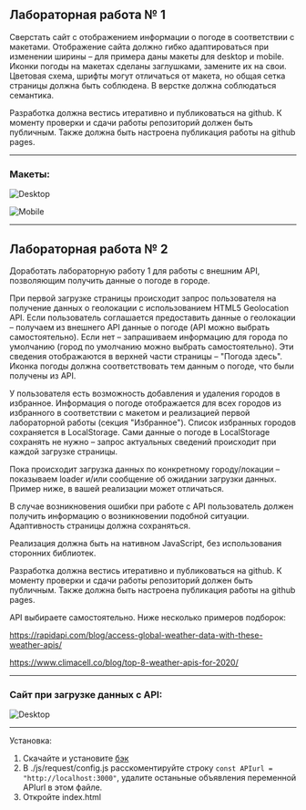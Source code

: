## Лабораторная работа № 1

Сверстать сайт с отображением информации о погоде в соответствии с макетами. Отображение сайта должно гибко адаптироваться при изменении ширины – для примера даны макеты для desktop и mobile. Иконки погоды на макетах сделаны заглушками, замените их на свои. Цветовая схема, шрифты могут отличаться от макета, но общая сетка страницы должна быть соблюдена. В верстке должна соблюдаться семантика.

Разработка должна вестись итеративно и публиковаться на github. К моменту проверки и сдачи работы репозиторий должен быть публичным. Также должна быть настроена публикация работы на github pages.

____

### Макеты:

![Desktop](https://github.com/Erartria/web_6sem/blob/master/img/readme/desktop.jpg)

![Mobile](https://github.com/Erartria/web_6sem/blob/master/img/readme/mobile.jpg)

____

## Лабораторная работа № 2

Доработать лабораторную работу 1 для работы с внешним API, позволяющим получить данные о погоде в городе.

При первой загрузке страницы происходит запрос пользователя на получение данных о геолокации с использованием HTML5 Geolocation API. Если пользователь соглашается предоставить данные о геолокации – получаем из внешнего API данные о погоде (API можно выбрать самостоятельно). Если нет – запрашиваем информацию для города по умолчанию (город по умолчанию можно выбрать самостоятельно). Эти сведения отображаются в верхней части страницы – "Погода здесь". Иконка погоды должна соответствовать тем данным о погоде, что были получены из API.

У пользователя есть возможность добавления и удаления городов в избранное. Информация о погоде отображается для всех городов из избранного в соответствии с макетом и реализацией первой лабораторной работы (секция "Избранное"). Список избранных городов сохраняется в LocalStorage. Сами данные о погоде в LocalStorage сохранять не нужно – запрос актуальных сведений происходит при каждой загрузке страницы.

Пока происходит загрузка данных по конкретному городу/локации – показываем loader и/или сообщение об ожидании загрузки данных. Пример ниже, в вашей реализации может отличаться.

В случае возникновения ошибки при работе с API пользователь должен получить информацию о возникновении подобной ситуации. Адаптивность страницы должна сохраняться.

Реализация должна быть на нативном JavaScript, без использования сторонних библиотек.

Разработка должна вестись итеративно и публиковаться на github. К моменту проверки и сдачи работы репозиторий должен быть публичным. Также должна быть настроена публикация работы на github pages.

API выбираете самостоятельно. Ниже несколько примеров подборок:

https://rapidapi.com/blog/access-global-weather-data-with-these-weather-apis/

https://www.climacell.co/blog/top-8-weather-apis-for-2020/
____

### Сайт при загрузке данных с API:

![Desktop](https://github.com/Erartria/web_6sem/blob/master/img/readme/Onload.jpg)

____
Установка:

1. Скачайте и установите [бэк](https://github.com/Erartria/WeatherAPI)
2. В ./js/request/config.js расскоментируйте строку `const APIurl = "http://localhost:3000"`, удалите останьные объявления переменной APIurl в этом файле.
3. Откройте index.html
